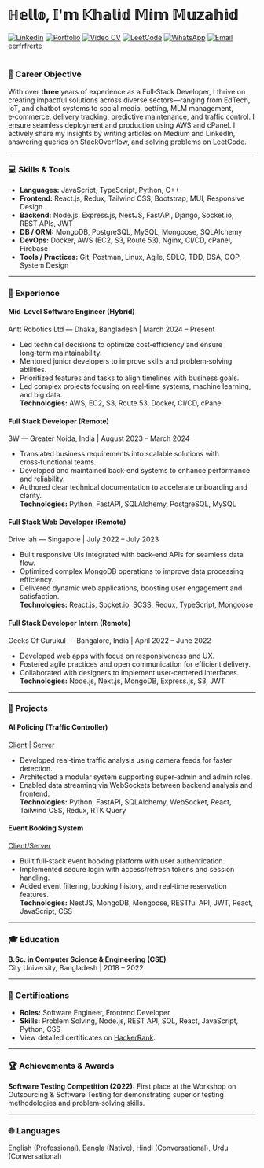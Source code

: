 # ℍ𝕖𝕝𝕝𝕠, 𝕀'𝕞 𝕂𝕙𝕒𝕝𝕚𝕕 𝕄𝕚𝕞 𝕄𝕦𝕫𝕒𝕙𝕚𝕕

<!-- **[LinkedIn](https://www.linkedin.com/in/khalidmimmuzahid/)** | **[LeetCode](https://www.leetcode.com/u/KhalidMimMuzahid)** | **[Portfolio](https://khalid-mim-muzahid.web.app/)** | **[Video CV](https://youtu.be/iFN7BDz3O54)** | **+880171620459** | **[khalidmimm@gmail.com](mailto:khalidmimm@gmail.com)** -->

[![LinkedIn](https://img.shields.io/badge/LinkedIn-Profile-blue?logo=linkedin)](https://www.linkedin.com/in/khalidmimmuzahid/)
[![Portfolio](https://img.shields.io/badge/Portfolio-Web-blueviolet?logo=google-chrome)](https://khalid-mim-muzahid.web.app/)
[![Video CV](https://img.shields.io/badge/Video-CV-red?logo=youtube)](https://youtu.be/iFN7BDz3O54)
[![LeetCode](https://img.shields.io/badge/LeetCode-Profile-orange?logo=leetcode)](https://www.leetcode.com/u/KhalidMimMuzahid)
[![WhatsApp](https://img.shields.io/badge/WhatsApp-Chat-green?logo=whatsapp)](https://api.whatsapp.com/send?phone=8801716204599&text=Hi%20Khalid,%20Are%20you%20available%20now%20?)
[![Email](https://img.shields.io/badge/Email-Click_to_Email-informational?logo=gmail)](mailto:khalidmimm@gmail.com)   
eerfrfrerte <h1></h1>
### 🎯 Career Objective

With over **three** years of experience as a Full‑Stack Developer, I thrive on creating impactful solutions across diverse sectors—ranging from EdTech, IoT, and chatbot systems to social media, betting, MLM management, e‑commerce, delivery tracking, predictive maintenance, and traffic control. I ensure seamless deployment and production using AWS and cPanel. I actively share my insights by writing articles on Medium and LinkedIn, answering queries on StackOverflow, and solving problems on LeetCode.

---

### 💻 Skills & Tools

- **Languages:** JavaScript, TypeScript, Python, C++  
- **Frontend:** React.js, Redux, Tailwind CSS, Bootstrap, MUI, Responsive Design  
- **Backend:** Node.js, Express.js, NestJS, FastAPI, Django, Socket.io, REST APIs, JWT  
- **DB / ORM:** MongoDB, PostgreSQL, MySQL, Mongoose, SQLAlchemy  
- **DevOps:** Docker, AWS (EC2, S3, Route 53), Nginx, CI/CD, cPanel, Firebase  
- **Tools / Practices:** Git, Postman, Linux, Agile, SDLC, TDD, DSA, OOP, System Design  

---

### 💼 Experience

#### Mid‑Level Software Engineer (Hybrid)  
Antt Robotics Ltd — Dhaka, Bangladesh | March 2024 – Present
- Led technical decisions to optimize cost‑efficiency and ensure long‑term maintainability.  
- Mentored junior developers to improve skills and problem‑solving abilities.  
- Prioritized features and tasks to align timelines with business goals.  
- Led complex projects focusing on real‑time systems, machine learning, and big data.  
**Technologies:** AWS, EC2, S3, Route 53, Docker, CI/CD, cPanel  

#### Full Stack Developer (Remote)  
3W — Greater Noida, India | August 2023 – March 2024
- Translated business requirements into scalable solutions with cross‑functional teams.  
- Developed and maintained back‑end systems to enhance performance and reliability.  
- Authored clear technical documentation to accelerate onboarding and clarity.  
**Technologies:** Python, FastAPI, SQLAlchemy, PostgreSQL, MySQL  

#### Full Stack Web Developer (Remote)  
Drive lah — Singapore | July 2022 – July 2023
- Built responsive UIs integrated with back‑end APIs for seamless data flow.  
- Optimized complex MongoDB operations to improve data processing efficiency.  
- Delivered dynamic web applications, boosting user engagement and satisfaction.  
**Technologies:** React.js, Socket.io, SCSS, Redux, TypeScript, Mongoose  

#### Full Stack Developer Intern (Remote)  
Geeks Of Gurukul — Bangalore, India | April 2022 – June 2022
- Developed web apps with focus on responsiveness and UX.  
- Fostered agile practices and open communication for efficient delivery.  
- Collaborated with designers to implement user‑centered interfaces.  
**Technologies:** Node.js, Next.js, MongoDB, Express.js, S3, JWT  

---

### 🚀 Projects

#### AI Policing (Traffic Controller)  
[Client](https://github.com/KhalidMimMuzahid/AI_policing_reactjs_app) | [Server](https://github.com/KhalidMimMuzahid/ai_policing_fastapi)  
- Developed real‑time traffic analysis using camera feeds for faster detection.  
- Architected a modular system supporting super‑admin and admin roles.  
- Enabled data streaming via WebSockets between backend analysis and frontend.  
**Technologies:** Python, FastAPI, SQLAlchemy, WebSocket, React, Tailwind CSS, Redux, RTK Query  

#### Event Booking System  
[Client/Server](https://github.com/KhalidMimMuzahid/Event_Booking_System)  
- Built full‑stack event booking platform with user authentication.  
- Implemented secure login with access/refresh tokens and session handling.  
- Added event filtering, booking history, and real‑time reservation features.  
**Technologies:** NestJS, MongoDB, Mongoose, RESTful API, JWT, React, JavaScript, CSS  

---

### 🎓 Education

**B.Sc. in Computer Science & Engineering (CSE)**  
City University, Bangladesh | 2018 – 2022  

---

### 📜 Certifications

- **Roles:** Software Engineer, Frontend Developer  
- **Skills:** Problem Solving, Node.js, REST API, SQL, React, JavaScript, Python, CSS  
- View detailed certificates on [HackerRank](https://www.hackerrank.com/KhalidMimMuzahid).  

---

### 🏆 Achievements & Awards

**Software Testing Competition (2022):** First place at the Workshop on Outsourcing & Software Testing for demonstrating superior testing methodologies and problem‑solving skills.  

---

### 🌐 Languages

English (Professional), Bangla (Native), Hindi (Conversational), Urdu (Conversational)  

